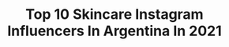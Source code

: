 ---
title: Top 10 Skincare Instagram Influencers In Argentina In 2021
description: >-
  Find top skincare Instagram influencers in Argentina in 2021. Most popular hashtags: #skincare #makeup #sorteo.
platform: Instagram
hits: 74
text_top: Discover the most popular Instagram accounts on inBeat.
text_bottom: inBeat has 74 Instagram influencers like this in Argentina for you to connect with.
profiles:
  - username: "antobonazzola"
    fullname: >-
      Ms. Antonela
    bio: >-
      Photographer & Content Creator «skincare & fashion» ★ info@antobonazzola.com.ar ● @chiliagency ● @abb_brand ● Co-Owner @champsmediaagency
    location: "Argentina"
    followers: 67947
    engagement: 293
    commentsToLikes: 0.136828
    id: ck0w60lmg6c7y0i19rz3w6fex
    verified: false
    hashtags: "#ootd, #goodmorning, #skincare, #beautytips"
  - username: "javdiazdevaldes"
    fullname: >-
      Javiera Díaz De Valdés
    bio: >-
      Actriz. Fundadora y directora creativa de @libra_skincare ⚖️
    location: "Argentina"
    followers: 283381
    engagement: 93
    commentsToLikes: 0.057152
    id: ck0u67d9b13j20i19onjurj2q
    verified: true
    hashtags: "#adoptaunperro, #levedad, #blackberry, #tanfreak"
  - username: "aylenmilla"
    fullname: >-
      Aylén
    bio: >-
      Love moves the world ♥️ #GIRLPOWER 🌱 Plant Based Diet ✨ Maktub 🕊 Free Spirit ➕Love My brand @the.amilla SkinCare @a.pro.beauty MY APP 👇🏼
    location: "Argentina"
    followers: 996430
    engagement: 267
    commentsToLikes: 0.013593
    id: ck0w3b6njsi810i197za0mhqa
    verified: true
    hashtags: "#diorcapturetotale, #lrplover, #larocheposay, #larocheposaychile"
  - username: "byantofazio"
    fullname: >-
      Antonella Fazio
    bio: >-
      Arg. - C.A.B.A Content creator - Makeup Artist Makeup - Skincare - Lifestyle
    location: "Argentina"
    followers: 30196
    engagement: 264
    commentsToLikes: 0.592654
    id: ckapcgeid3pg70i78dc8prm2g
    verified: false
    hashtags: "#makeuplook, #dise, #cuidadodelapiel, #feriaprimavera"
  - username: "cata_arancibias"
    fullname: >-
      Cata
    bio: >-
      🇨🇱 v e g a n 🌱 Datos, recetas y más en historias | Skincare CF en reels 👩🏼‍💻 Licenciada en Psicología 📩 catalina.arancibias@mail.udp.cl
    location: "Argentina"
    followers: 21421
    engagement: 320
    commentsToLikes: 0.046295
    id: ck5cg28pao1i20i119bowcj2l
    verified: false
    hashtags: "#crueltyfree, #skincareroutine, #2minutossonicare, #laparrillaveggie"
  - username: "kathypimpa"
    fullname: >-
      Kathy Pimpa
    bio: >-
      🇧🇷🇦🇷 skinfluencer! 🍍Anama Ferreira del Skincare ❤ Reseñas de skincare y makeup todos los dias 💥 Muchas locuras por Stories 📧Kastryzak@gmail.com
    location: "Argentina"
    followers: 106913
    engagement: 219
    commentsToLikes: 0.979088
    id: ck8sz2ca9mwqm0j78fhmbv8vp
    verified: false
    hashtags: "#cuidadosfaciales, #sorteos, #sorteoargentina, #participaygana"
  - username: "natysanchez05"
    fullname: >-
      Naty Sánchez
    bio: >-
      📌Aux. Servicios Aéreos-Comunicadora Corporativa-Modelo 👩‍👧‍👧Mamá -👫Esposa -🤘🏼Me gusta el rock @rituall_skincare - Revitaliza tu ser 💫
    location: "Argentina"
    followers: 183572
    engagement: 181
    commentsToLikes: 0.016733
    id: ck600z2zuejm30i14rgxcky02
    verified: false
    hashtags: "#avril, #retodelchocolate, #chocolatechallenge, #publicidad"
  - username: "ninaamateis"
    fullname: >-
      ＮＩＮＡ
    bio: >-
      ✨Ｂｅａｕｔｙ & ｍａｋｅｕｐ✨ Acá van a encontrar muchos tips de Skincare y Makeup💗 Maquilladora y Lic. En diseño textil e indumentaria📍B.A 🇦🇷
    location: "Argentina"
    followers: 130750
    engagement: 82
    commentsToLikes: 0.116370
    id: ck135o6vd2e270i190esdj630
    verified: false
    hashtags: "#ninamakeup, #makeup, #makeupdedia, #nina"
  - username: "yourself.arg"
    fullname: >-
      
    bio: >-
      ✰ 01.01.20 🦋 ✰ selfcare y skincare ✨ ✰ estudio cosmetología 🤍 ✰ Mdz, Arg 🇦🇷 ✰ by: @martu.ski
    location: "Argentina"
    followers: 39306
    engagement: 173
    commentsToLikes: 0.026688
    id: ckf5ly7g1rhz10j23r0ijzacp
    verified: false
    hashtags: ""
  - username: "lucasponti"
    fullname: >-
      ⓁⓊⓆⓊⒾ
    bio: >-
      Médico Dermatólogo en @acneba Comunicador Rita 🐕💚 PR @rosariolcok No me gusta el sushi y odio el stevia —La piel en historias— #Spotify 👇🏼
    location: "Argentina"
    followers: 109171
    engagement: 840
    commentsToLikes: 0.450499
    id: ck603074lkai10i14nrmfbgf4
    verified: true
    hashtags: "#beautycare, #luqui, #skincare, #skin"
---